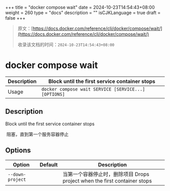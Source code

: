 +++
title = "docker compose wait"
date = 2024-10-23T14:54:43+08:00
weight = 260
type = "docs"
description = ""
isCJKLanguage = true
draft = false
+++

> 原文：[https://docs.docker.com/reference/cli/docker/compose/wait/](https://docs.docker.com/reference/cli/docker/compose/wait/)
>
> 收录该文档的时间：`2024-10-23T14:54:43+08:00`

# docker compose wait

| Description | Block until the first service container stops        |
| :---------- | ---------------------------------------------------- |
| Usage       | `docker compose wait SERVICE [SERVICE...] [OPTIONS]` |

## Description

Block until the first service container stops

​	阻塞，直到第一个服务容器停止

## Options

| Option           | Default | Description                                                  |
| ---------------- | ------- | ------------------------------------------------------------ |
| `--down-project` |         | 当第一个容器停止时，删除项目 Drops project when the first container stops |
